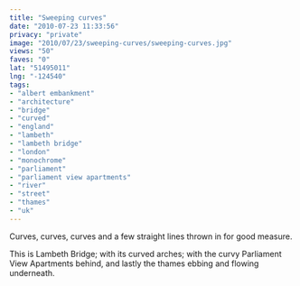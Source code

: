 ```yaml
---
title: "Sweeping curves"
date: "2010-07-23 11:33:56"
privacy: "private"
image: "2010/07/23/sweeping-curves/sweeping-curves.jpg"
views: "50"
faves: "0"
lat: "51495011"
lng: "-124540"
tags:
- "albert embankment"
- "architecture"
- "bridge"
- "curved"
- "england"
- "lambeth"
- "lambeth bridge"
- "london"
- "monochrome"
- "parliament"
- "parliament view apartments"
- "river"
- "street"
- "thames"
- "uk"
---
```

Curves, curves, curves and a few straight lines thrown in for good measure.

This is Lambeth Bridge; with its curved arches; with the curvy Parliament View Apartments behind, and lastly the thames ebbing and flowing underneath.<a href="http://www.phillprice.com/2010/07/23/sweeping-curves" rel="nofollow"></a>
